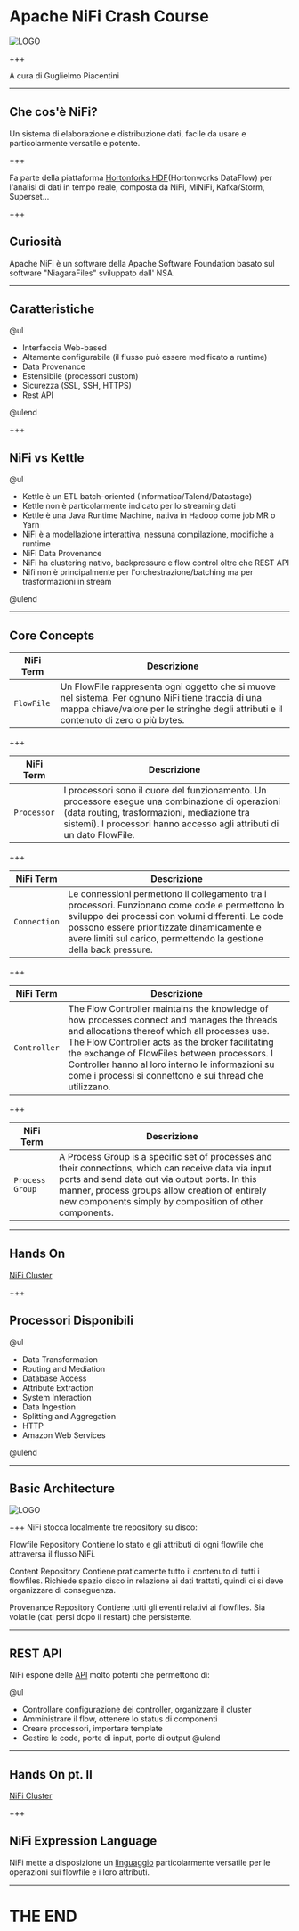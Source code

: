 # Apache NiFi Crash Course

![LOGO](https://solace.com/wp-content/uploads/2017/05/nifi.jpg)

+++

A cura di Guglielmo Piacentini

---

## Che cos'è NiFi?

Un sistema di elaborazione e distribuzione dati, facile da usare e particolarmente versatile e potente. 

+++

Fa parte della piattaforma [Hortonforks HDF](https://it.hortonworks.com/products/data-platforms/hdf/)(Hortonworks DataFlow) per l'analisi di dati in tempo reale, composta da NiFi, MiNiFi, Kafka/Storm, Superset...  

+++

## Curiosità

Apache NiFi è un software della Apache Software Foundation basato sul software "NiagaraFiles" sviluppato dall' NSA.

---

## Caratteristiche

@ul

- Interfaccia Web-based
- Altamente configurabile (il flusso può essere modificato a runtime)
- Data Provenance 
- Estensibile (processori custom)
- Sicurezza (SSL, SSH, HTTPS)
- Rest API

@ulend

+++

## NiFi vs Kettle

@ul

- Kettle è un ETL batch-oriented (Informatica/Talend/Datastage)
- Kettle non è particolarmente indicato per lo streaming dati
- Kettle è una Java Runtime Machine, nativa in Hadoop come job MR o Yarn 
- NiFi è a modellazione interattiva, nessuna compilazione, modifiche a runtime
- NiFi Data Provenance
- NiFi ha clustering nativo, backpressure e flow control oltre che REST API
- Nifi non è principalmente per l'orchestrazione/batching ma per trasformazioni in stream

@ulend

---

## Core Concepts

| NiFi Term | Descrizione |
| --- | --- |
| `FlowFile` | Un FlowFile rappresenta ogni oggetto che si muove nel sistema. Per ognuno NiFi tiene traccia di una mappa chiave/valore per le stringhe degli attributi e il contenuto di zero o più bytes.|

+++

| NiFi Term | Descrizione |
| --- | --- |
| `Processor` | I processori sono il cuore del funzionamento. Un processore esegue una combinazione di operazioni (data routing, trasformazioni, mediazione tra sistemi). I processori hanno accesso agli attributi di un dato FlowFile.|

+++

| NiFi Term | Descrizione |
| --- | --- |
| `Connection` | Le connessioni permettono il collegamento tra i processori. Funzionano come code e permettono lo sviluppo dei processi con volumi differenti. Le code possono essere prioritizzate dinamicamente e avere limiti sul carico, permettendo la gestione della back pressure.|

+++

| NiFi Term | Descrizione |
| --- | --- |
| `Controller` | The Flow Controller maintains the knowledge of how processes connect and manages the threads and allocations thereof which all processes use. The Flow Controller acts as the broker facilitating the exchange of FlowFiles between processors. I Controller hanno al loro interno le informazioni su come i processi si connettono e sui thread che utilizzano.|

+++

| NiFi Term | Descrizione |
| --- | --- |
| `Process Group` | A Process Group is a specific set of processes and their connections, which can receive data via input ports and send data out via output ports. In this manner, process groups allow creation of entirely new components simply by composition of other components. |

---

## Hands On
[NiFi Cluster](http://10.121.172.33:32770/nifi/?processGroupId=25a99f06-016a-1000-ffff-ffffbb1fff81&componentIds=)

+++

## Processori Disponibili

@ul

- Data Transformation
- Routing and Mediation
- Database Access
- Attribute Extraction
- System Interaction
- Data Ingestion
- Splitting and Aggregation
- HTTP
- Amazon Web Services

@ulend

---

## Basic Architecture

![LOGO](https://www.tutorialspoint.com/apache_nifi/images/apache_web_server.jpg)

+++
NiFi stocca localmente tre repository su disco:

Flowfile Repository
Contiene lo stato e gli attributi di ogni flowfile che attraversa il flusso NiFi.

Content Repository
Contiene praticamente tutto il contenuto di tutti i flowfiles. Richiede spazio disco in relazione ai dati trattati, quindi ci si deve organizzare di conseguenza.

Provenance Repository
Contiene tutti gli eventi relativi ai flowfiles. Sia volatile (dati persi dopo il restart) che persistente.

---

## REST API
NiFi espone delle [API](https://nifi.apache.org/docs/nifi-docs/rest-api/index.html) molto potenti che permettono di:

@ul
- Controllare configurazione dei controller, organizzare il cluster
- Amministrare il flow, ottenere lo status di componenti
- Creare processori, importare template 
- Gestire le code, porte di input, porte di output
@ulend

---

## Hands On pt. II

[NiFi Cluster](http://10.121.172.33:32770/nifi/?processGroupId=cf5b3636-758f-116a-8fc7-512e2dd418bc&componentIds=)

+++

## NiFi Expression Language

NiFi mette a disposizione un [linguaggio](https://nifi.apache.org/docs/nifi-docs/html/expression-language-guide.html) particolarmente versatile per le operazioni sui flowfile e i loro attributi.

---

# THE END

